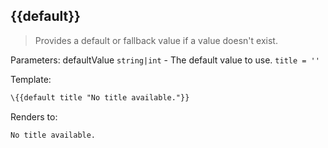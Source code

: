 ## \{{default}}

> Provides a default or fallback value if a value doesn't exist.

Parameters: defaultValue `string|int` - The default value to use. `title = ''`

Template:

```handlebars
\{{default title "No title available."}}
```
Renders to:

```
No title available.
```
